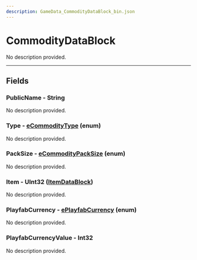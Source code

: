 ```yaml
---
description: GameData_CommodityDataBlock_bin.json
---
```


# CommodityDataBlock

No description provided.

***

## Fields

### PublicName - String

No description provided.

### Type - [eCommodityType](../../enum-types.md#ecommoditytype) (enum)

No description provided.

### PackSize - [eCommodityPackSize](../../enum-types.md#ecommoditypacksize) (enum)

No description provided.

### Item - UInt32 ([ItemDataBlock](../main/item.md))

No description provided.

### PlayfabCurrency - [ePlayfabCurrency](../../enum-types.md#eplayfabcurrency) (enum)

No description provided.

### PlayfabCurrencyValue - Int32

No description provided.
